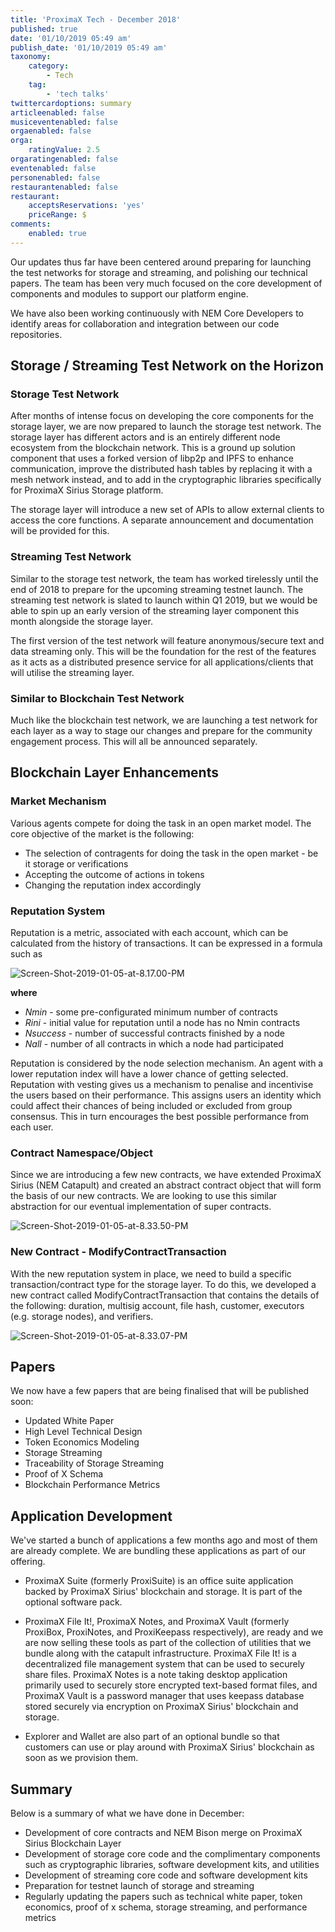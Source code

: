 ```yaml
---
title: 'ProximaX Tech - December 2018'
published: true
date: '01/10/2019 05:49 am'
publish_date: '01/10/2019 05:49 am'
taxonomy:
    category:
        - Tech
    tag:
        - 'tech talks'
twittercardoptions: summary
articleenabled: false
musiceventenabled: false
orgaenabled: false
orga:
    ratingValue: 2.5
orgaratingenabled: false
eventenabled: false
personenabled: false
restaurantenabled: false
restaurant:
    acceptsReservations: 'yes'
    priceRange: $
comments:
    enabled: true
---
```


Our updates thus far have been centered around preparing for launching the test networks for storage and streaming, and polishing our technical papers. The team has been very much focused on the core development of components and modules to support our platform engine. 

We have also been working continuously with NEM Core Developers to identify areas for collaboration and integration between our code repositories.

## Storage / Streaming Test Network on the Horizon

### Storage Test Network
After months of intense focus on developing the core components for the storage layer, we are now prepared to launch the storage test network.  The storage layer has different actors and is an entirely different node ecosystem from the blockchain network. This is a ground up solution component that uses a forked version of libp2p and IPFS to enhance communication, improve the distributed hash tables by replacing it with a mesh network instead, and to add in the cryptographic libraries specifically for ProximaX Sirius Storage platform.

The storage layer will introduce a new set of APIs to allow external clients to access the core functions. A separate announcement and documentation will be provided for this.

### Streaming Test Network
Similar to the storage test network, the team has worked tirelessly until the end of 2018 to prepare for the upcoming streaming testnet launch. The streaming test network is slated to launch within Q1 2019, but we would be able to spin up an early version of the streaming layer component this month alongside the storage layer.

The first version of the test network will feature anonymous/secure text and data streaming only. This will be the foundation for the rest of the features as it acts as a distributed presence service for all applications/clients that will utilise the streaming layer.


### Similar to Blockchain Test Network
Much like the blockchain test network, we are launching a test network for each layer as a way to stage our changes and prepare for the community engagement process. This will all be announced separately.

## Blockchain Layer Enhancements

### Market Mechanism

Various agents compete for doing the task in an open market model. The core objective of the market is the following:

+ The selection of contragents for doing the task in the open market - be it storage or verifications
+ Accepting the outcome of actions in tokens 
+ Changing the reputation index accordingly


### Reputation System
Reputation is a metric, associated with each account, which can be calculated from the history of transactions.  It can be expressed in a formula such as
  
![Screen-Shot-2019-01-05-at-8.17.00-PM](image://Screen-Shot-2019-01-05-at-8.17.00-PM.png)
 
**where**

+ *Nmin* - some pre-configurated minimum number of contracts 
+ *Rini* - initial value for reputation until a node has no Nmin contracts
+ *Nsuccess* - number of successful contracts finished by a node
+ *Nall* - number of all contracts in which a node had participated

Reputation is considered by the node selection mechanism. An agent with a lower reputation index will have a lower chance of getting selected. Reputation with vesting gives us a mechanism to penalise and incentivise the users based on their performance. This assigns users an identity which could affect their chances of being included or excluded from group consensus. This in turn encourages the best possible performance from each user. 

### Contract Namespace/Object
Since we are introducing a few new contracts, we have extended ProximaX Sirius (NEM Catapult) and created an abstract contract object that will form the basis of our new contracts. We are looking to use this similar abstraction for our eventual implementation of super contracts.

![Screen-Shot-2019-01-05-at-8.33.50-PM](image://Screen-Shot-2019-01-05-at-8.33.50-PM.png)

### New Contract - ModifyContractTransaction
With the new reputation system in place, we need to build a specific transaction/contract type for the storage layer. To do this, we developed a new contract called ModifyContractTransaction that contains the details of the following: duration, multisig account, file hash, customer, executors (e.g. storage nodes), and verifiers.

![Screen-Shot-2019-01-05-at-8.33.07-PM](image://Screen-Shot-2019-01-05-at-8.33.07-PM.png)

## Papers
We now have a few papers that are being finalised that will be published soon:

+ Updated White Paper
+ High Level Technical Design
+ Token Economics Modeling
+ Storage Streaming
+ Traceability of Storage Streaming
+ Proof of X Schema
+ Blockchain Performance Metrics

## Application Development
We've started a bunch of applications a few months ago and most of them are already complete. We are bundling these applications as part of our offering.

+ ProximaX Suite (formerly ProxiSuite) is an office suite application backed by ProximaX Sirius' blockchain and storage.  It is part of the optional software pack.

+ ProximaX File It!, ProximaX Notes, and ProximaX Vault (formerly ProxiBox, ProxiNotes, and ProxiKeepass respectively), are ready and we are now selling these tools as part of the collection of utilities that we bundle along with the catapult infrastructure. ProximaX File It! is a decentralized file management system that can be used to securely share files. ProximaX Notes is a note taking desktop application primarily used to securely store encrypted text-based format files, and ProximaX Vault is a password manager that uses keepass database stored securely via encryption on ProximaX Sirius' blockchain and storage. 

+ Explorer and Wallet are also part of an optional bundle so that customers can use or play around with ProximaX Sirius' blockchain as soon as we provision them.


## Summary
Below is a summary of what we have done in December:

+ Development of core contracts and NEM Bison merge on ProximaX Sirius Blockchain Layer
+ Development of storage core code and the complimentary components such as cryptographic libraries, software development kits, and utilities
+ Development of streaming core code and software development kits
+ Preparation for testnet launch of storage and streaming
+ Regularly updating the papers such as technical white paper, token economics, proof of x schema, storage streaming, and performance metrics